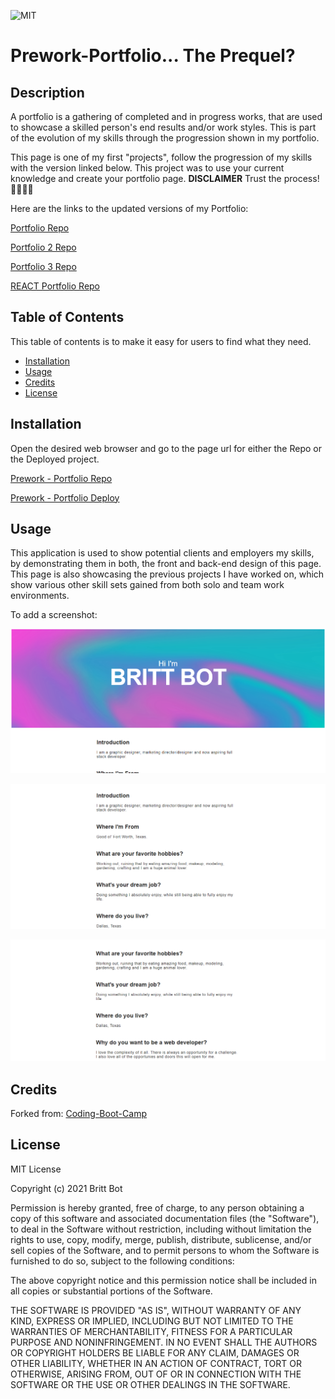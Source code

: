 ![MIT](https://img.shields.io/badge/License-MIT-yellow.svg)
# Prework-Portfolio... The Prequel?

## Description 

A portfolio is a gathering of completed and in progress works, that are used to showcase a skilled person's end results and/or work styles. This is part of the evolution of my skills through the progression shown in my portfolio.


This page is one of my first "projects", follow the progression of my skills with the version linked below. This project was to use your current knowledge and create your portfolio page. **DISCLAIMER** Trust the process! 🤪😅🤩🥳


Here are the links to the updated versions of my Portfolio:

[Portfolio Repo](https://github.com/britt-bot/02-Portfolio)

[Portfolio 2 Repo](https://github.com/britt-bot/08-updated_portfolio)

[Portfolio 3 Repo](https://github.com/britt-bot/16-Updated_Portfolio)

[REACT Portfolio Repo](https://github.com/britt-bot/20-React_Portfolio)


## Table of Contents 

This table of contents is to make it easy for users to find what they need.

* [Installation](#installation)
* [Usage](#usage)
* [Credits](#credits)
* [License](#license)


## Installation

Open the desired web browser and go to the page url for either the Repo or the Deployed project.

[Prework - Portfolio Repo](https://github.com/britt-bot/Prework-Portfolio)

[Prework - Portfolio Deploy](https://britt-bot.github.io/Prework-Portfolio/)


## Usage 

This application is used to show potential clients and employers my skills, by demonstrating them in both, the front and back-end design of this page. This page is also showcasing the previous projects I have worked on, which show various other skill sets gained from both solo and team work environments. 


To add a screenshot:

![Top of Page](img/topscrnshot.png)

![Middle of Page](img/midscrnshot.png)

![Bottom of Page](img/botscrnshot.png)


## Credits

Forked from: 
[Coding-Boot-Camp](https://github.com/coding-boot-camp/prework-about-me)


## License

MIT License

Copyright (c) 2021 Britt Bot

Permission is hereby granted, free of charge, to any person obtaining a copy
of this software and associated documentation files (the "Software"), to deal
in the Software without restriction, including without limitation the rights
to use, copy, modify, merge, publish, distribute, sublicense, and/or sell
copies of the Software, and to permit persons to whom the Software is
furnished to do so, subject to the following conditions:

The above copyright notice and this permission notice shall be included in all
copies or substantial portions of the Software.

THE SOFTWARE IS PROVIDED "AS IS", WITHOUT WARRANTY OF ANY KIND, EXPRESS OR
IMPLIED, INCLUDING BUT NOT LIMITED TO THE WARRANTIES OF MERCHANTABILITY,
FITNESS FOR A PARTICULAR PURPOSE AND NONINFRINGEMENT. IN NO EVENT SHALL THE
AUTHORS OR COPYRIGHT HOLDERS BE LIABLE FOR ANY CLAIM, DAMAGES OR OTHER
LIABILITY, WHETHER IN AN ACTION OF CONTRACT, TORT OR OTHERWISE, ARISING FROM,
OUT OF OR IN CONNECTION WITH THE SOFTWARE OR THE USE OR OTHER DEALINGS IN THE
SOFTWARE.
